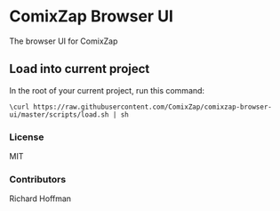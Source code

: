 # ComixZap Browser UI #

The browser UI for ComixZap

## Load into current project ##

In the root of your current project, run this command:

```
\curl https://raw.githubusercontent.com/ComixZap/comixzap-browser-ui/master/scripts/load.sh | sh
```

### License ###

MIT

### Contributors ###

Richard Hoffman
